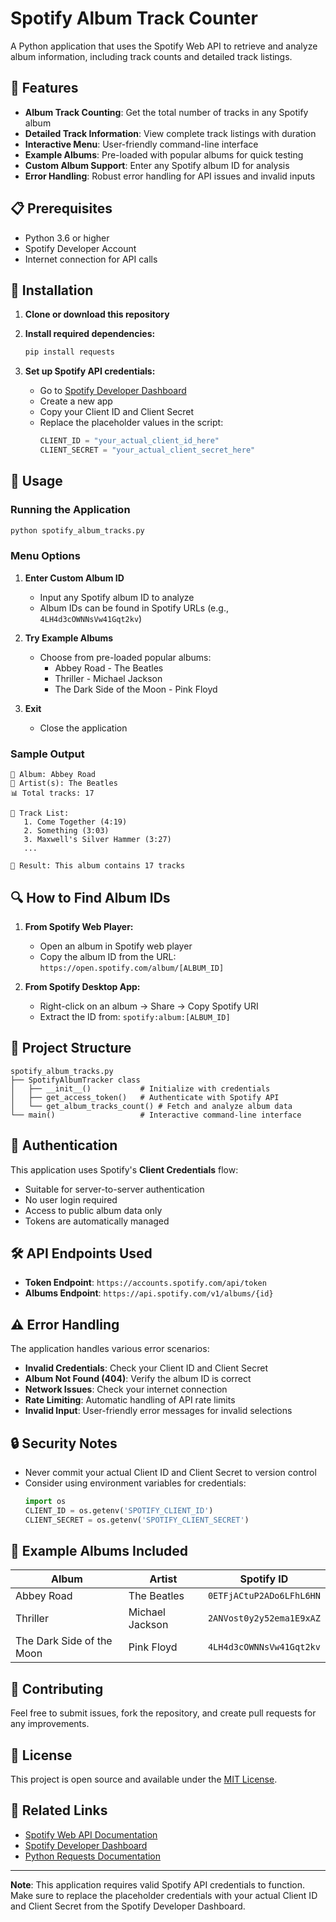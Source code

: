 


          
# Spotify Album Track Counter

A Python application that uses the Spotify Web API to retrieve and analyze album information, including track counts and detailed track listings.

## 🎵 Features

- **Album Track Counting**: Get the total number of tracks in any Spotify album
- **Detailed Track Information**: View complete track listings with duration
- **Interactive Menu**: User-friendly command-line interface
- **Example Albums**: Pre-loaded with popular albums for quick testing
- **Custom Album Support**: Enter any Spotify album ID for analysis
- **Error Handling**: Robust error handling for API issues and invalid inputs

## 📋 Prerequisites

- Python 3.6 or higher
- Spotify Developer Account
- Internet connection for API calls

## 🔧 Installation

1. **Clone or download this repository**

2. **Install required dependencies:**
   ```bash
   pip install requests
   ```

3. **Set up Spotify API credentials:**
   - Go to [Spotify Developer Dashboard](https://developer.spotify.com/dashboard/applications)
   - Create a new app
   - Copy your Client ID and Client Secret
   - Replace the placeholder values in the script:
     ```python
     CLIENT_ID = "your_actual_client_id_here"
     CLIENT_SECRET = "your_actual_client_secret_here"
     ```

## 🚀 Usage

### Running the Application

```bash
python spotify_album_tracks.py
```

### Menu Options

1. **Enter Custom Album ID**
   - Input any Spotify album ID to analyze
   - Album IDs can be found in Spotify URLs (e.g., `4LH4d3cOWNNsVw41Gqt2kv`)

2. **Try Example Albums**
   - Choose from pre-loaded popular albums:
     - Abbey Road - The Beatles
     - Thriller - Michael Jackson
     - The Dark Side of the Moon - Pink Floyd

3. **Exit**
   - Close the application

### Sample Output

```
📀 Album: Abbey Road
🎵 Artist(s): The Beatles
📊 Total tracks: 17

📝 Track List:
   1. Come Together (4:19)
   2. Something (3:03)
   3. Maxwell's Silver Hammer (3:27)
   ...

🎯 Result: This album contains 17 tracks
```

## 🔍 How to Find Album IDs

1. **From Spotify Web Player:**
   - Open an album in Spotify web player
   - Copy the album ID from the URL: `https://open.spotify.com/album/[ALBUM_ID]`

2. **From Spotify Desktop App:**
   - Right-click on an album → Share → Copy Spotify URI
   - Extract the ID from: `spotify:album:[ALBUM_ID]`

## 📁 Project Structure

```
spotify_album_tracks.py
├── SpotifyAlbumTracker class
│   ├── __init__()           # Initialize with credentials
│   ├── get_access_token()   # Authenticate with Spotify API
│   └── get_album_tracks_count() # Fetch and analyze album data
└── main()                   # Interactive command-line interface
```

## 🔐 Authentication

This application uses Spotify's **Client Credentials** flow:
- Suitable for server-to-server authentication
- No user login required
- Access to public album data only
- Tokens are automatically managed

## 🛠️ API Endpoints Used

- **Token Endpoint**: `https://accounts.spotify.com/api/token`
- **Albums Endpoint**: `https://api.spotify.com/v1/albums/{id}`

## ⚠️ Error Handling

The application handles various error scenarios:

- **Invalid Credentials**: Check your Client ID and Client Secret
- **Album Not Found (404)**: Verify the album ID is correct
- **Network Issues**: Check your internet connection
- **Rate Limiting**: Automatic handling of API rate limits
- **Invalid Input**: User-friendly error messages for invalid selections

## 🔒 Security Notes

- Never commit your actual Client ID and Client Secret to version control
- Consider using environment variables for credentials:
  ```python
  import os
  CLIENT_ID = os.getenv('SPOTIFY_CLIENT_ID')
  CLIENT_SECRET = os.getenv('SPOTIFY_CLIENT_SECRET')
  ```

## 📝 Example Albums Included

| Album | Artist | Spotify ID |
|-------|--------|------------|
| Abbey Road | The Beatles | `0ETFjACtuP2ADo6LFhL6HN` |
| Thriller | Michael Jackson | `2ANVost0y2y52ema1E9xAZ` |
| The Dark Side of the Moon | Pink Floyd | `4LH4d3cOWNNsVw41Gqt2kv` |

## 🤝 Contributing

Feel free to submit issues, fork the repository, and create pull requests for any improvements.

## 📄 License

This project is open source and available under the [MIT License](LICENSE).

## 🔗 Related Links

- [Spotify Web API Documentation](https://developer.spotify.com/documentation/web-api/)
- [Spotify Developer Dashboard](https://developer.spotify.com/dashboard/applications)
- [Python Requests Documentation](https://docs.python-requests.org/)

---

**Note**: This application requires valid Spotify API credentials to function. Make sure to replace the placeholder credentials with your actual Client ID and Client Secret from the Spotify Developer Dashboard.
        
